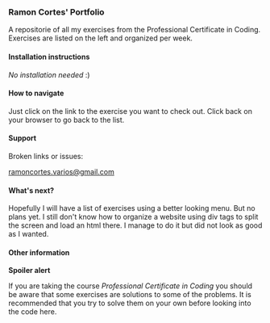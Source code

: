 ### Ramon Cortes' Portfolio

A repositorie of all my exercises from the Professional Certificate in Coding.
Exercises are listed on the left and organized per week.

#### Installation instructions

*No installation needed* :)

#### How to navigate

Just click on the link to the exercise you want to check out.
Click back on your browser to go back to the list.

#### Support

Broken links or issues:

ramoncortes.varios@gmail.com

#### What's next?

Hopefully I will have a list of exercises using a better looking menu.
But no plans yet. I still don't know how to organize a website using div tags to split the screen and load an html there. I manage to do it but did not look as good as I wanted.

#### Other information

**Spoiler alert**

If you are taking the course *Professional Certificate in Coding* you should be aware that some exercises are solutions to some of the problems. It is recommended that you try to solve them on your own before looking into the code here.